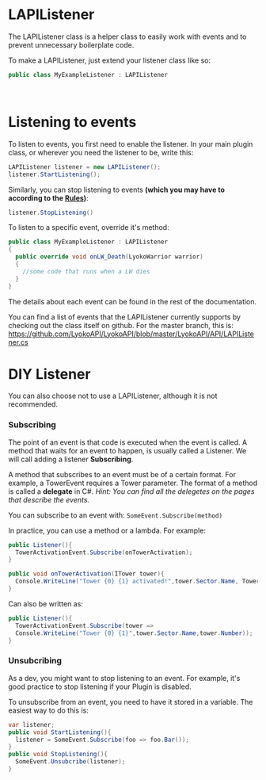 # LAPIListener
The LAPIListener class is a helper class to easily work with events and to prevent unnecessary boilerplate code.<br>

To make a LAPIListener, just extend your listener class like so:
```csharp
public class MyExampleListener : LAPIListener
```
<br>

# Listening to events
To listen to events, you first need to enable the listener.
In your main plugin class, or wherever you need the listener to be, write this:

```csharp
LAPIListener listener = new LAPIListener();
listener.StartListening();
```

Similarly, you can stop listening to events **(which you may have to according to the [Rules](LyokoPlugin/introduction.md))**: 
```csharp
listener.StopListening()
```

To listen to a specific event, override it's method:<br>
```csharp
public class MyExampleListener : LAPIListener
{
  public override void onLW_Death(LyokoWarrior warrior)
  {
    //some code that runs when a LW dies
  }
}
```
The details about each event can be found in the rest of the documentation.

You can find a list of events that the LAPIListener currently supports by checking out the class itself on github. For the master branch, this is: https://github.com/LyokoAPI/LyokoAPI/blob/master/LyokoAPI/API/LAPIListener.cs


# DIY Listener
You can also choose not to use a LAPIListener, although it is not recommended. 

### Subscribing
The point of an event is that code is executed when the event is called.
A method that waits for an event to happen, is usually called a Listener.
We will call adding a listener **Subscribing**.

A method that subscribes to an event must be of a certain format.
For example, a TowerEvent requires a Tower parameter.
The format of a method is called a **delegate** in C#.
*Hint: You can find all the delegetes on the pages that describe the events.*

You can subscribe to an event with:
``SomeEvent.Subscribe(method)``

In practice, you can use a method or a lambda.
For example:
```csharp
public Listener(){
  TowerActivationEvent.Subscribe(onTowerActivation);
}

public void onTowerActivation(ITower tower){
  Console.WriteLine("Tower {0} {1} activated!",tower.Sector.Name, Tower.Number);
}
```
Can also be written as:
```csharp
public Listener(){
  TowerActivationEvent.Subscribe(tower =>
  Console.WriteLine("Tower {0} {1}",tower.Sector.Name,tower.Number));
}

```
### Unsubcribing
As a dev, you might want to stop listening to an event.
For example, it's good practice to stop listening if your Plugin is disabled.

To unsubscribe from an event, you need to have it stored in a variable.
The easiest way to do this is:
```csharp
var listener;
public void StartListening(){
  listener = SomeEvent.Subscribe(foo => foo.Bar());
}
public void StopListening(){
  SomeEvent.Unsubcribe(listener);
}

```
